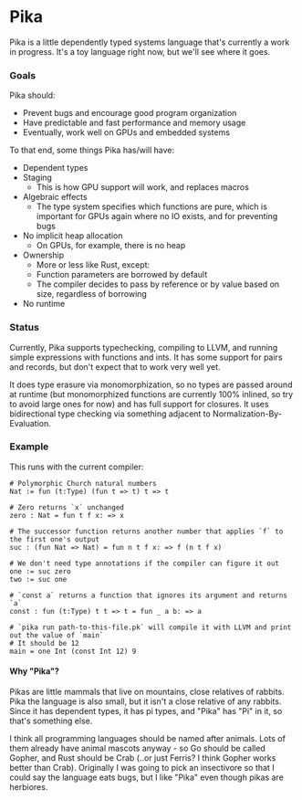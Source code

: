 # Pika
Pika is a little dependently typed systems language that's currently a work in progress.
It's a toy language right now, but we'll see where it goes.

### Goals
Pika should:
- Prevent bugs and encourage good program organization
- Have predictable and fast performance and memory usage
- Eventually, work well on GPUs and embedded systems

To that end, some things Pika has/will have:
- Dependent types
- Staging
  - This is how GPU support will work, and replaces macros
- Algebraic effects
  - The type system specifies which functions are pure, which is important for GPUs again where no IO exists,
      and for preventing bugs
- No implicit heap allocation
  - On GPUs, for example, there is no heap
- Ownership
  - More or less like Rust, except:
  - Function parameters are borrowed by default
  - The compiler decides to pass by reference or by value based on size, regardless of borrowing
- No runtime

### Status
Currently, Pika supports typechecking, compiling to LLVM, and running simple expressions with functions and ints.
It has some support for pairs and records, but don't expect that to work very well yet.

It does type erasure via monomorphization, so no types are passed around at runtime (but monomorphized functions are currently 100% inlined, so try to avoid large ones for now) and has full support for closures.
It uses bidirectional type checking via something adjacent to Normalization-By-Evaluation.

### Example
This runs with the current compiler:
```crystal
# Polymorphic Church natural numbers
Nat := fun (t:Type) (fun t => t) t => t

# Zero returns `x` unchanged
zero : Nat = fun t f x: => x

# The successor function returns another number that applies `f` to the first one's output
suc : (fun Nat => Nat) = fun n t f x: => f (n t f x)

# We don't need type annotations if the compiler can figure it out
one := suc zero
two := suc one

# `const a` returns a function that ignores its argument and returns `a`
const : fun (t:Type) t t => t = fun _ a b: => a

# `pika run path-to-this-file.pk` will compile it with LLVM and print out the value of `main`
# It should be 12
main = one Int (const Int 12) 9
```

#### Why "Pika"?
Pikas are little mammals that live on mountains, close relatives of rabbits. Pika the language is also small, but it isn't a close relative of any rabbits. Since it has dependent types, it has pi types, and "Pika" has "Pi" in it, so that's something else.

I think all programming languages should be named after animals. Lots of them already have animal mascots anyway - so Go should be called Gopher, and Rust should be Crab (..or just Ferris? I think Gopher works better than Crab). Originally I was going to pick an insectivore so that I could say the language eats bugs, but I like "Pika" even though pikas are herbiores.

